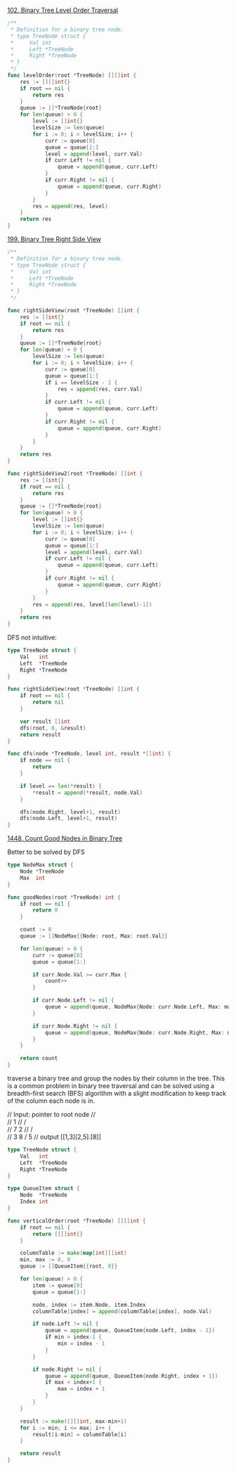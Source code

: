 [102. Binary Tree Level Order Traversal](https://leetcode.com/problems/binary-tree-level-order-traversal/description/)

```go
/**
 * Definition for a binary tree node.
 * type TreeNode struct {
 *     Val int
 *     Left *TreeNode
 *     Right *TreeNode
 * }
 */
func levelOrder(root *TreeNode) [][]int {
    res := [][]int{}
    if root == nil {
        return res
    }
    queue := []*TreeNode{root}
    for len(queue) > 0 {
        level := []int{}
        levelSize := len(queue)
        for i := 0; i < levelSize; i++ {
            curr := queue[0]
            queue = queue[1:]
            level = append(level, curr.Val)
            if curr.Left != nil {
                queue = append(queue, curr.Left)
            }
            if curr.Right != nil {
                queue = append(queue, curr.Right)
            } 
        }
        res = append(res, level)
    }
    return res
}
```

[199. Binary Tree Right Side View](http://leetcode.com/problems/binary-tree-right-side-view/)

```go
/**
 * Definition for a binary tree node.
 * type TreeNode struct {
 *     Val int
 *     Left *TreeNode
 *     Right *TreeNode
 * }
 */

func rightSideView(root *TreeNode) []int {
    res := []int{}
    if root == nil {
        return res
    }
    queue := []*TreeNode{root}
    for len(queue) > 0 {
        levelSize := len(queue)
        for i := 0; i < levelSize; i++ {
            curr := queue[0]
            queue = queue[1:]
            if i == levelSize - 1 {
                res = append(res, curr.Val)
            }
            if curr.Left != nil {
                queue = append(queue, curr.Left)
            }
            if curr.Right != nil {
                queue = append(queue, curr.Right)
            }
        }
    }
    return res
}

func rightSideView2(root *TreeNode) []int {
    res := []int{}
    if root == nil {
        return res
    }
    queue := []*TreeNode{root}
    for len(queue) > 0 {
        level := []int{}
        levelSize := len(queue)
        for i := 0; i < levelSize; i++ {
            curr := queue[0]
            queue = queue[1:]
            level = append(level, curr.Val)
            if curr.Left != nil {
                queue = append(queue, curr.Left)
            } 
            if curr.Right != nil {
                queue = append(queue, curr.Right)
            }
        }
        res = append(res, level[len(level)-1])
    }
    return res
}

```

DFS not intuitive:

```go
type TreeNode struct {
    Val   int
    Left  *TreeNode
    Right *TreeNode
}

func rightSideView(root *TreeNode) []int {
    if root == nil {
        return nil
    }

    var result []int
    dfs(root, 0, &result)
    return result
}

func dfs(node *TreeNode, level int, result *[]int) {
    if node == nil {
        return
    }

    if level == len(*result) {
        *result = append(*result, node.Val)
    }

    dfs(node.Right, level+1, result)
    dfs(node.Left, level+1, result)
}
```

[1448. Count Good Nodes in Binary Tree](http://leetcode.com/problems/count-good-nodes-in-binary-tree/)

Better to be solved by DFS

```go
type NodeMax struct {
    Node *TreeNode
    Max  int
}

func goodNodes(root *TreeNode) int {
    if root == nil {
        return 0
    }

    count := 0
    queue := []NodeMax{{Node: root, Max: root.Val}}

    for len(queue) > 0 {
        curr := queue[0]
        queue = queue[1:]

        if curr.Node.Val >= curr.Max {
            count++
        }

        if curr.Node.Left != nil {
            queue = append(queue, NodeMax{Node: curr.Node.Left, Max: max(curr.Max, curr.Node.Left.Val)})
        }

        if curr.Node.Right != nil {
            queue = append(queue, NodeMax{Node: curr.Node.Right, Max: max(curr.Max, curr.Node.Right.Val)})
        }
    }

    return count
}

```

traverse a binary tree and group the nodes by their column in the tree. This is a common problem in binary tree traversal and can be solved using a breadth-first search (BFS) algorithm with a slight modification to keep track of the column each node is in.

// Input: pointer to root node
//    
//    1
//  /  \
// 7    2
//     / \
//    3   8
         /
        5
// output [[1,3][2,5].[8]]

```go
type TreeNode struct {
    Val   int
    Left  *TreeNode
    Right *TreeNode
}

type QueueItem struct {
    Node  *TreeNode
    Index int
}

func verticalOrder(root *TreeNode) [][]int {
    if root == nil {
        return [][]int{}
    }

    columnTable := make(map[int][]int)
    min, max := 0, 0
    queue := []QueueItem{{root, 0}}

    for len(queue) > 0 {
        item := queue[0]
        queue = queue[1:]

        node, index := item.Node, item.Index
        columnTable[index] = append(columnTable[index], node.Val)

        if node.Left != nil {
            queue = append(queue, QueueItem{node.Left, index - 1})
            if min > index-1 {
                min = index - 1
            }
        }

        if node.Right != nil {
            queue = append(queue, QueueItem{node.Right, index + 1})
            if max < index+1 {
                max = index + 1
            }
        }
    }

    result := make([][]int, max-min+1)
    for i := min; i <= max; i++ {
        result[i-min] = columnTable[i]
    }

    return result
}
```
